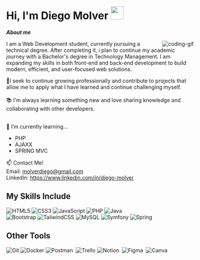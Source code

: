 <h1 align="left"><b>Hi, I'm Diego Molver</b> <img src="https://media.giphy.com/media/hvRJCLFzcasrR4ia7z/giphy.gif" width="35"></h1>

***About me***

<img  align=right src="https://user-images.githubusercontent.com/74038190/212745723-c7c386dc-108c-4a50-9c76-0f90afb2c0fa.gif" alt="coding-gif">

I am a Web Development student, currently pursuing a technical degree. After completing it, i plan to continue my academic journey with a Bachelor's degree in Technology Management. I am expanding my skills in both front-end and back-end development to build 
modern, efficient, and user-focused web solutions. <br>

🚀I seek to continue growing professionally and contribute to projects that allow me to apply what I have learned and continue challenging myself. <br><br>
📚 I'm always learning something new and love sharing knowledge and collaborating with other developers. <br><br>

🌱 I’m currently learning...
  - PHP
  - AJAXX
  - SPRING MVC
    
📫 Contact Me! <br>
Email: molverdiego@gmail.com <br>
LinkedIn: https://www.linkedin.com/in/diego-molver

<h2 style="margin-bottom=0">My Skills Include</h2>

![HTML5](https://img.shields.io/badge/html5-%23E34F26.svg?style=for-the-badge&logo=html5&logoColor=white) 
![CSS3](https://img.shields.io/badge/css3-%231572B6.svg?style=for-the-badge&logo=css3&logoColor=white)
![JavaScript](https://img.shields.io/badge/javascript-%23323330.svg?style=for-the-badge&logo=javascript&logoColor=%23F7DF1E)
![PHP](https://img.shields.io/badge/php-%23777BB4.svg?style=for-the-badge&logo=php&logoColor=white)
![Java](https://img.shields.io/badge/java-%23ED8B00.svg?style=for-the-badge&logo=openjdk&logoColor=white)<br>
![Bootstrap](https://img.shields.io/badge/bootstrap-%238511FA.svg?style=for-the-badge&logo=bootstrap&logoColor=whit)
![TailwindCSS](https://img.shields.io/badge/tailwindcss-%2338B2AC.svg?style=for-the-badge&logo=tailwind-css&logoColor=white)
![MySQL](https://img.shields.io/badge/mysql-4479A1.svg?style=for-the-badge&logo=mysql&logoColor=white)
![Symfony](https://img.shields.io/badge/symfony-%23000000.svg?style=for-the-badge&logo=symfony&logoColor=white)
![Spring](https://img.shields.io/badge/spring-%236DB33F.svg?style=for-the-badge&logo=spring&logoColor=white)
 
<h2 style="margin-bottom=0">Other Tools</h2> 
 
![Git](https://img.shields.io/badge/git-%23F05033.svg?style=for-the-badge&logo=git&logoColor=white)
![Docker](https://img.shields.io/badge/docker-%230db7ed.svg?style=for-the-badge&logo=docker&logoColor=white)
![Postman](https://img.shields.io/badge/Postman-FF6C37?style=for-the-badge&logo=postman&logoColor=white)&nbsp;
<img alt="Trello" src="https://img.shields.io/badge/Trello-0052CC?style=for-the-badge&logo=trello&logoColor=white">
![Notion](https://img.shields.io/badge/Notion-%23000000.svg?style=for-the-badge&logo=notion&logoColor=white)&nbsp;
![Figma](https://img.shields.io/badge/figma-%23F24E1E.svg?style=for-the-badge&logo=figma&logoColor=white)&nbsp;
![Canva](https://img.shields.io/badge/Canva-%2300C4CC.svg?style=for-the-badge&logo=Canva&logoColor=white)&nbsp; 
